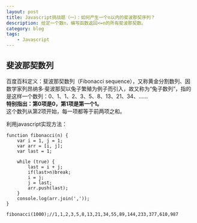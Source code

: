 ```yaml
---
layout: post
title: Javascript挑战题（一）：如何产生一个n以内的斐波那契序列？
description: 给定一个数n，编写函数返回<=n的所有斐波那契数。
category: blog
tags:
    - Javascript
---
```


## 斐波那契数列

百度百科定义：斐波那契数列（Fibonacci sequence），又称黄金分割数列、因数学家列昂纳多·斐波那契以兔子繁殖为例子而引入，故又称为“兔子数列”，指的是这样一个数列：0、1、1、2、3、5、8、13、21、34、……<br>
**特别指出：第0项是0，第1项是第一个1。**<br>
这个数列从第2项开始，每一项都等于前两项之和。

利用javascript实现方法：

    function fibonacci(n) {
        var i = 1, j = 1;
        var arr = [i, j];
        var last = 1;

        while (true) {
            last = i + j;
            if(last>n)break;
            i = j;
            j = last;
            arr.push(last);
        }
        console.log(arr.join(','));
    }

    fibonacci(1000);//1,1,2,3,5,8,13,21,34,55,89,144,233,377,610,987